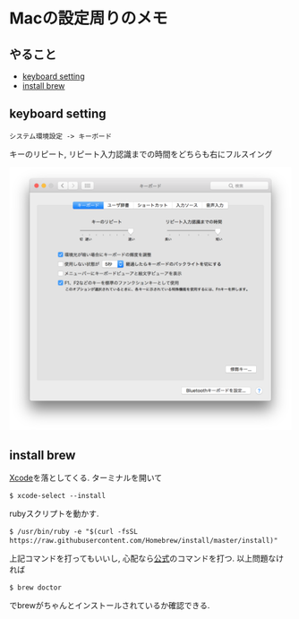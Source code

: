# Macの設定周りのメモ

## やること
- [keyboard setting](#keyboard-setting)
- [install brew](#install-brew)

## keyboard setting

`システム環境設定 -> キーボード`

キーのリピート, リピート入力認識までの時間をどちらも右にフルスイング

![キーボード設定画面](images/keyboard_setting.png)

## install brew

[Xcode](https://apps.apple.com/jp/app/xcode/id497799835?mt=12)を落としてくる.
ターミナルを開いて
```
$ xcode-select --install
```

rubyスクリプトを動かす.
```
$ /usr/bin/ruby -e "$(curl -fsSL https://raw.githubusercontent.com/Homebrew/install/master/install)"
```
上記コマンドを打ってもいいし, 心配なら[公式](https://brew.sh/)のコマンドを打つ.
以上問題なければ
```
$ brew doctor
```
でbrewがちゃんとインストールされているか確認できる.
